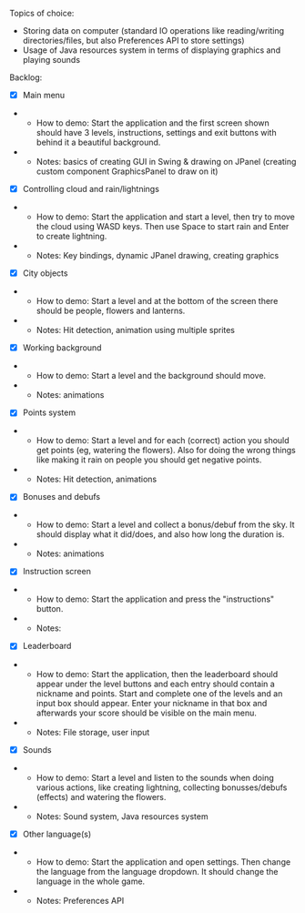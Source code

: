 Topics of choice:
- Storing data on computer (standard IO operations like reading/writing directories/files, but also Preferences API to store settings)
- Usage of Java resources system in terms of displaying graphics and playing sounds

Backlog:
- [x] Main menu
- - How to demo: Start the application and the first screen shown should have 3 levels, instructions, settings and exit buttons with behind it a beautiful background.
- - Notes: basics of creating GUI in Swing & drawing on JPanel (creating custom component GraphicsPanel to draw on it)

- [x] Controlling cloud and rain/lightnings
- - How to demo: Start the application and start a level, then try to move the cloud using WASD keys. Then use Space to start rain and Enter to create lightning.
- - Notes: Key bindings, dynamic JPanel drawing, creating graphics

- [x] City objects
- - How to demo: Start a level and at the bottom of the screen there should be people, flowers and lanterns.
- - Notes: Hit detection, animation using multiple sprites

- [x] Working background
- - How to demo: Start a level and the background should move.
- - Notes: animations

- [x] Points system
- - How to demo: Start a level and for each (correct) action you should get points (eg, watering the flowers). Also for doing the wrong things like making it rain on people you should get negative points.
- - Notes: Hit detection, animations

- [x] Bonuses and debufs
- - How to demo: Start a level and collect a bonus/debuf from the sky. It should display what it did/does, and also how long the duration is.
- - Notes: animations

- [x] Instruction screen
- - How to demo: Start the application and press the "instructions" button.
- - Notes:

- [x] Leaderboard
- - How to demo: Start the application, then the leaderboard should appear under the level buttons and each entry should contain a nickname and points. Start and complete one of the levels and an input box should appear. Enter your nickname in that box and afterwards your score should be visible on the main menu.
- - Notes: File storage, user input

- [x] Sounds
- - How to demo: Start a level and listen to the sounds when doing various actions, like creating lightning, collecting bonusses/debufs (effects) and watering the flowers.
- - Notes: Sound system, Java resources system

- [x] Other language(s)
- - How to demo: Start the application and open settings. Then change the language from the language dropdown. It should change the language in the whole game.
- - Notes: Preferences API